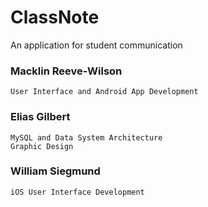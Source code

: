 # ClassNote

An application for student communication

### Macklin Reeve-Wilson
    User Interface and Android App Development

### Elias Gilbert 
    MySQL and Data System Architecture
    Graphic Design
    
### William Siegmund
    iOS User Interface Development
